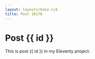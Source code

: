 ```yaml
---
layout: layouts/base.njk
title: Post 10176
---
```


# Post {{ id }}

This is post {{ id }} in my Eleventy project.
